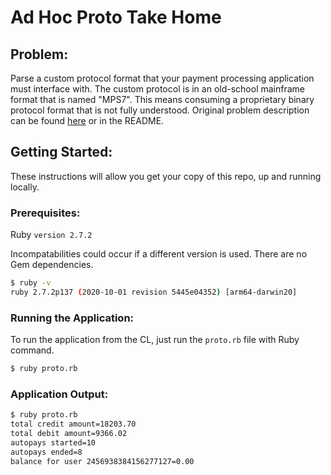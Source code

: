 # Ad Hoc Proto Take Home

## Problem:
Parse a custom protocol format that your payment processing application must interface with. The custom protocol is in an old-school mainframe format that is named "MPS7". This means consuming a proprietary binary protocol format that is not fully understood. Original problem description can be found [here](https://homework.adhoc.team/proto/) or in the README.

## Getting Started:
These instructions will allow you get your copy of this repo, up and running locally.

### Prerequisites:
Ruby `version 2.7.2`

Incompatabilities could occur if a different version is used. There are no Gem dependencies.
```sh
$ ruby -v
ruby 2.7.2p137 (2020-10-01 revision 5445e04352) [arm64-darwin20]
```

### Running the Application:
To run the application from the CL, just run the `proto.rb` file with Ruby command.

```sh
$ ruby proto.rb
```

### Application Output:
```sh
$ ruby proto.rb
total credit amount=18203.70
total debit amount=9366.02
autopays started=10
autopays ended=8
balance for user 2456938384156277127=0.00
```

